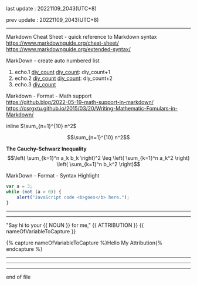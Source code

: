 
last update : 20221109_2043(UTC+8)   
  
prev update : 20221109_2043(UTC+8)  
  
---------------------------------------------  
  
Markdown Cheat Sheet - quick reference to Markdown syntax  
  https://www.markdownguide.org/cheat-sheet/  
  https://www.markdownguide.org/extended-syntax/  
  
MarkDown - create auto numbered list  
  
[diy_count]: 1
1. echo.1 [diy_count]
[diy_count]: diy_count+1
1. echo.2 [diy_count]
[diy_count]: diy_count+2
1. echo.3 [diy_count]
  
Markdown - Format - Math support  
  https://github.blog/2022-05-19-math-support-in-markdown/  
  https://csrgxtu.github.io/2015/03/20/Writing-Mathematic-Fomulars-in-Markdown/  
  
inline   $\sum_{n=1}^{10} n^2$  
  
$$\sum_{n=1}^{10} n^2$$  
  
  **The Cauchy-Schwarz Inequality**  
  $$\left( \sum_{k=1}^n a_k b_k \right)^2 \leq \left( \sum_{k=1}^n a_k^2 \right) \left( \sum_{k=1}^n b_k^2 \right)$$  
  
MarkDown - Format - Syntax Highlight  
  
```js
var a = 3;
while (not (a > 0)) {
    alert("JavaScript code <b>goes</b> here.");
}
```
  
---------------------------------------------  
---  
<!--#
NOUN=mother
ATTRIBUTION=Mark Wahlberg
$-->

"Say hi to your {{ NOUN }} for me," {{ ATTRIBUTION }} {{ nameOfVariableToCapture }}
  
{% capture nameOfVariableToCapture %}Hello My Attribution{% endcapture %}
  
---------------------------------------------  
    
 
---------------------------------------------  
  
---------------------------------------------  
end of file    

